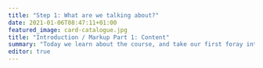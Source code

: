 ```yaml
---
title: "Step 1: What are we talking about?"
date: 2021-01-06T08:47:11+01:00
featured_image: card-catalogue.jpg
title: "Introduction / Markup Part 1: Content"
summary: "Today we learn about the course, and take our first foray into Hypertext Markup Language."
editor: true
---
```

